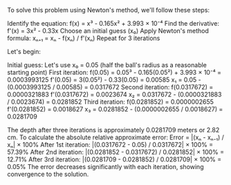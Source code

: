 To solve this problem using Newton's method, we'll follow these steps:

Identify the equation: f(x) = x³ - 0.165x² + 3.993 × 10⁻⁴
Find the derivative: f'(x) = 3x² - 0.33x
Choose an initial guess (x₀)
Apply Newton's method formula: xₙ₊₁ = xₙ - f(xₙ) / f'(xₙ)
Repeat for 3 iterations

Let's begin:

Initial guess: Let's use x₀ = 0.05 (half the ball's radius as a reasonable starting point)
First iteration:
f(0.05) = 0.05³ - 0.165(0.05²) + 3.993 × 10⁻⁴ = 0.0003993125
f'(0.05) = 3(0.05²) - 0.33(0.05) = 0.00585
x₁ = 0.05 - (0.0003993125 / 0.00585) = 0.0317672
Second iteration:
f(0.0317672) = 0.0000321883
f'(0.0317672) = 0.0023674
x₂ = 0.0317672 - (0.0000321883 / 0.0023674) = 0.0281852
Third iteration:
f(0.0281852) = 0.0000002655
f'(0.0281852) = 0.0018627
x₃ = 0.0281852 - (0.0000002655 / 0.0018627) = 0.0281709

The depth after three iterations is approximately 0.0281709 meters or 2.82 cm.
To calculate the absolute relative approximate error:
Error = |(xₙ - xₙ₋₁) / xₙ| × 100%
After 1st iteration: |(0.0317672 - 0.05) / 0.0317672| × 100% = 57.39%
After 2nd iteration: |(0.0281852 - 0.0317672) / 0.0281852| × 100% = 12.71%
After 3rd iteration: |(0.0281709 - 0.0281852) / 0.0281709| × 100% = 0.05%
The error decreases significantly with each iteration, showing convergence to the solution.
